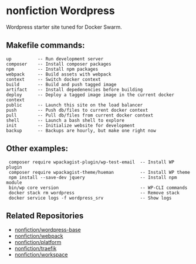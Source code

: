 # nonfiction Wordpress

Wordpress starter site tuned for Docker Swarm.

## Makefile commands:  

```
up          -- Run development server
composer    -- Install composer packages
npm         -- Install npm packages
webpack     -- Build assets with webpack
context     -- Switch docker context
build       -- Build and push tagged image
artifact    -- Install depedenencies before building
deploy      -- Deploy a tagged image image in the current docker context
public      -- Launch this site on the load balancer
push        -- Push db/files to current docker context
pull        -- Pull db/files from current docker context
shell       -- Launch a bash shell to explore
init        -- Initialize website for development
backup      -- Backups are hourly, but make one right now
```

## Other examples:  

```
 composer require wpackagist-plugin/wp-test-email  -- Install WP plugin
 composer require wpackagist-theme/hueman          -- Install WP theme
 npm install --save-dev jquery                     -- Install npm module
 bin/wp core version                               -- WP-CLI commands
 docker stack rm wordpress                         -- Remove stack
 docker service logs -f wordpress_srv              -- Show logs
```

## Related Repositories

- [nonfiction/wordpress-base](https://github.com/nonfiction/wordpress-base)
- [nonfiction/webpack](https://github.com/nonfiction/webpack)
- [nonfiction/platform](https://github.com/nonfiction/platform)
- [nonfiction/traefik](https://github.com/nonfiction/traefik)
- [nonfiction/workspace](https://github.com/nonfiction/workspace)
